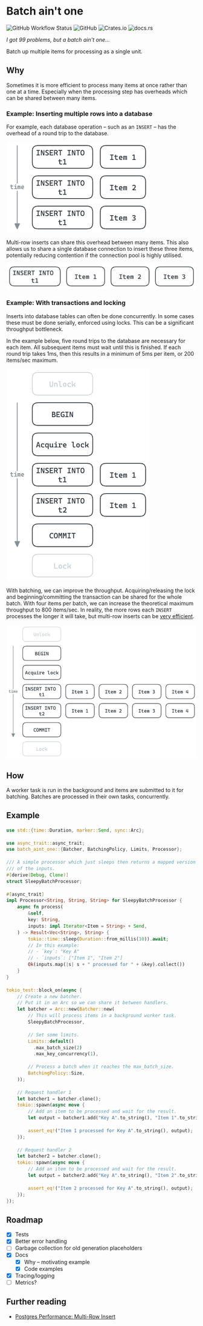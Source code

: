 # Batch ain't one

![GitHub Workflow Status](https://img.shields.io/github/actions/workflow/status/ThomWright/batch-aint-one/ci.yaml?branch=main)
![GitHub](https://img.shields.io/github/license/ThomWright/batch-aint-one)
![Crates.io](https://img.shields.io/crates/v/batch-aint-one)
![docs.rs](https://img.shields.io/docsrs/batch-aint-one)

_I got 99 problems, but a batch ain't one..._

Batch up multiple items for processing as a single unit.

## Why

Sometimes it is more efficient to process many items at once rather than one at a time. Especially when the processing step has overheads which can be shared between many items.

### Example: Inserting multiple rows into a database

For example, each database operation – such as an `INSERT` – has the overhead of a round trip to the database.

![Unbatched example](./docs/images/example-insert-unbatched.png)

Multi-row inserts can share this overhead between many items. This also allows us to share a single database connection to insert these three items, potentially reducing contention if the connection pool is highly utilised.

![Batched example](./docs/images/example-insert-batched.png)

### Example: With transactions and locking

Inserts into database tables can often be done concurrently. In some cases these must be done serially, enforced using locks. This can be a significant throughput bottleneck.

In the example below, five round trips to the database are necessary for each item. All subsequent items must wait until this is finished. If each round trip takes 1ms, then this results in a minimum of 5ms per item, or 200 items/sec maximum.

![Unbatched example](./docs/images/example-unbatched.png)

With batching, we can improve the throughput. Acquiring/releasing the lock and beginning/committing the transaction can be shared for the whole batch. With four items per batch, we can increase the theoretical maximum throughput to 800 items/sec. In reality, the more rows each `INSERT` processes the longer it will take, but multi-row inserts can be [very efficient](https://json.codes/posts/databases/postgres-multi-row-insert/).

![Batched example](./docs/images/example-batched.png)

## How

A worker task is run in the background and items are submitted to it for batching. Batches are processed in their own tasks, concurrently.

## Example

```rust
use std::{time::Duration, marker::Send, sync::Arc};

use async_trait::async_trait;
use batch_aint_one::{Batcher, BatchingPolicy, Limits, Processor};

/// A simple processor which just sleeps then returns a mapped version
/// of the inputs.
#[derive(Debug, Clone)]
struct SleepyBatchProcessor;

#[async_trait]
impl Processor<String, String, String> for SleepyBatchProcessor {
    async fn process(
        &self,
        key: String,
        inputs: impl Iterator<Item = String> + Send,
    ) -> Result<Vec<String>, String> {
        tokio::time::sleep(Duration::from_millis(10)).await;
        // In this example:
        // - `key`: "Key A"
        // - `inputs`: ["Item 1", "Item 2"]
        Ok(inputs.map(|s| s + " processed for " + &key).collect())
    }
}

tokio_test::block_on(async {
    // Create a new batcher.
    // Put it in an Arc so we can share it between handlers.
    let batcher = Arc::new(Batcher::new(
        // This will process items in a background worker task.
        SleepyBatchProcessor,

        // Set some limits.
        Limits::default()
          .max_batch_size(2)
          .max_key_concurrency(1),

        // Process a batch when it reaches the max_batch_size.
        BatchingPolicy::Size,
    ));

    // Request handler 1
    let batcher1 = batcher.clone();
    tokio::spawn(async move {
        // Add an item to be processed and wait for the result.
        let output = batcher1.add("Key A".to_string(), "Item 1".to_string()).await.unwrap();

        assert_eq!("Item 1 processed for Key A".to_string(), output);
    });

    // Request handler 2
    let batcher2 = batcher.clone();
    tokio::spawn(async move {
        // Add an item to be processed and wait for the result.
        let output = batcher2.add("Key A".to_string(), "Item 2".to_string()).await.unwrap();

        assert_eq!("Item 2 processed for Key A".to_string(), output);
    });
});
```

## Roadmap

- [x] Tests
- [x] Better error handling
- [ ] Garbage collection for old generation placeholders
- [x] Docs
  - [x] Why – motivating example
  - [x] Code examples
- [x] Tracing/logging
- [ ] Metrics?

## Further reading

- [Postgres Performance: Multi-Row Insert](https://json.codes/posts/databases/postgres-multi-row-insert/)
